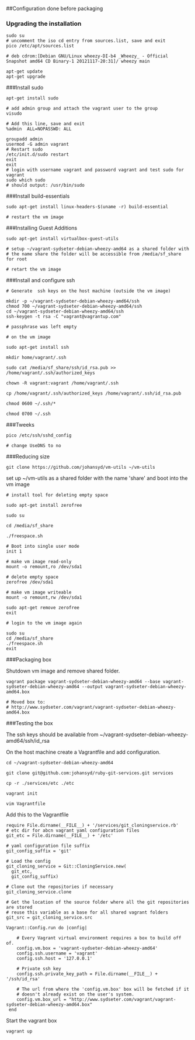 ##Configuration done before packaging

### Upgrading the installation
    sudo su
    # uncomment the iso cd entry from sources.list, save and exit
    pico /etc/apt/sources.list

    # deb cdrom:[Debian GNU/Linux wheezy-DI-b4 _Wheezy_ - Official Snapshot amd64 CD Binary-1 20121117-20:31]/ wheezy main

    apt-get update
    apt-get upgrade

###Install sudo

    apt-get install sudo

    # add admin group and attach the vagrant user to the group
    visudo

    # Add this line, save and exit
    %admin	ALL=NOPASSWD: ALL

    groupadd admin
    usermod -G admin vagrant
    # Restart sudo
    /etc/init.d/sudo restart
    exit 
    exit
    # login with username vagrant and password vagrant and test sudo for vagrant
    sudo which sudo
    # should output: /usr/bin/sudo

###Install build-essentials

    sudo apt-get install linux-headers-$(uname -r) build-essential

    # restart the vm image

###Installing Guest Additions

    sudo apt-get install virtualbox-guest-utils

    # setup ~/vagrant-sydseter-debian-wheezy-amd64 as a shared folder with 
    # the name share the folder will be accessible from /media/sf_share for root

    # retart the vm image

###Install and configure ssh

    # Generate  ssh keys on the host machine (outside the vm image)

    mkdir -p ~/vagrant-sydseter-debian-wheezy-amd64/ssh
    chmod 700 ~/vagrant-sydseter-debian-wheezy-amd64/ssh
    cd ~/vagrant-sydseter-debian-wheezy-amd64/ssh
    ssh-keygen -t rsa -C "vagrant@vagrantup.com"

    # passphrase was left empty

    # on the vm image

    sudo apt-get install ssh

    mkdir home/vagrant/.ssh

    sudo cat /media/sf_share/ssh/id_rsa.pub >> /home/vagrant/.ssh/authorized_keys

    chown -R vagrant:vagrant /home/vagrant/.ssh

    cp /home/vagrant/.ssh/authorized_keys /home/vagrant/.ssh/id_rsa.pub

    chmod 0600 ~/.ssh/*

    chmod 0700 ~/.ssh

###Tweeks

    pico /etc/ssh/sshd_config

    # change UseDNS to no

###Reducing size

    git clone https://github.com/johansyd/vm-utils ~/vm-utils

set up ~/vm-utils as a shared folder with the name 'share' and boot into the vm image

    # install tool for deleting empty space

    sudo apt-get install zerofree

    sudo su

    cd /media/sf_share
    
    ./freespace.sh
    
    # Boot into single user mode
    init 1

    # make vm image read-only
    mount -o remount,ro /dev/sda1
    
    # delete empty space
    zerofree /dev/sda1

    # make vm image writeable
    mount -o remount,rw /dev/sda1
    
    sudo apt-get remove zerofree
    exit
    
    # login to the vm image again

    sudo su
    cd /media/sf_share
    ./freespace.sh
    exit

###Packaging box

Shutdown vm image and remove shared folder.


    vagrant package vagrant-sydseter-debian-wheezy-amd64 --base vagrant-sydseter-debian-wheezy-amd64 --output vagrant-sydseter-debian-wheezy-amd64.box

    # Moved box to:
    # http://www.sydseter.com/vagrant/vagrant-sydseter-debian-wheezy-amd64.box

###Testing the box

The ssh keys should be available from ~/vagrant-sydseter-debian-wheezy-amd64/ssh/id_rsa

On the host machine create a Vagrantfile and add configuration.

    cd ~/vagrant-sydseter-debian-wheezy-amd64

    git clone git@github.com:johansyd/ruby-git-services.git services

    cp -r ./services/etc ./etc

    vagrant init

    vim Vagrantfile

Add this to the Vagrantfile

    require File.dirname(__FILE__) + '/services/git_cloningservice.rb'
    # etc dir for abcn vagrant yaml configuration files
    git_etc = File.dirname(__FILE__) + '/etc'

    # yaml configuration file suffix
    git_config_suffix = 'git'

    # Load the config
    git_cloning_service = Git::CloningService.new(
      git_etc,
      git_config_suffix)

    # Clone out the repositories if necessary
    git_cloning_service.clone

    # Get the location of the source folder where all the git repositories are stored
    # reuse this variable as a base for all shared vagrant folders
    git_src = git_cloning_service.src

    Vagrant::Config.run do |config|

        # Every Vagrant virtual environment requires a box to build off of.
        config.vm.box = 'vagrant-sydseter-debian-wheezy-amd64'
        config.ssh.username = 'vagrant'
        config.ssh.host = '127.0.0.1'

        # Private ssh key
        config.ssh.private_key_path = File.dirname(__FILE__) + '/ssh/id_rsa'
            
        # The url from where the 'config.vm.box' box will be fetched if it
        # doesn't already exist on the user's system.
        config.vm.box_url = "http://www.sydseter.com/vagrant/vagrant-sydseter-debian-wheezy-amd64.box"
     end

Start the vagrant box

    vagrant up
